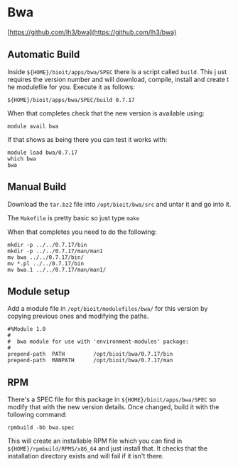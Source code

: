 # Bwa

[https://github.com/lh3/bwa](https://github.com/lh3/bwa)

## Automatic Build

Inside `${HOME}/bioit/apps/bwa/SPEC` there is a script called `build`. This j
ust requires the version number and will download, compile, install and create t
he modulefile for you. Execute it as follows:

    ${HOME}/bioit/apps/bwa/SPEC/build 0.7.17

When that completes check that the new version is available using:

    module avail bwa

If that shows as being there you can test it works with:

    module load bwa/0.7.17
    which bwa
    bwa

## Manual Build

Download the `tar.bz2` file into `/opt/bioit/bwa/src` and untar it and go into it.

The `Makefile` is pretty basic so just type `make`

When that completes you need to do the following:

    mkdir -p ../../0.7.17/bin
    mkdir -p ../../0.7.17/man/man1
    mv bwa ../../0.7.17/bin/
    mv *.pl ../../0.7.17/bin
    mv bwa.1 ../../0.7.17/man/man1/

## Module setup

Add a module file in `/opt/bioit/modulefiles/bwa/` for this version by copying previous ones and modifying the paths.

    #%Module 1.0
    #
    #  bwa module for use with 'environment-modules' package:
    #
    prepend-path  PATH         /opt/bioit/bwa/0.7.17/bin
    prepend-path  MANPATH      /opt/bioit/bwa/0.7.17/man

## RPM

There's a SPEC file for this package in `${HOME}/bioit/apps/bwa/SPEC` so modify that with the new version details. Once changed, build it with the following command:

    rpmbuild -bb bwa.spec

This will create an installable RPM file which you can find in `${HOME}/rpmbuild/RPMS/x86_64` and just install that. It checks that the installation directory exists and will fail if it isn't there.
